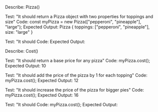 Describe: Pizza()

Test: "It should return a Pizza object with two properties for toppings and size"
Code: const myPizza = new Pizza(["pepperoni", "pineapple"], "large");
Expected Output: Pizza { toppings: ["pepperoni", "pineapple"], size: "large" }

Test: "It should
Code: 
Expected Output: 


Describe: Cost()

Test: "It should return a base price for any pizza"
Code: myPizza.cost();
Expected Output: 10

Test: "It should add the price of the pizza by 1 for each topping"
Code: myPizza.cost();
Expected Output: 12

Test: "It should increase the price of the pizza for bigger pies"
Code: myPizza.cost();
Expected Output: 16

Test: "It should
Code: myPizza.cost();
Expected Output: 